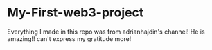 # My-First-web3-project
Everything I made in this repo was from adrianhajdin's channel! He is amazing!! can't express my gratitude more!
